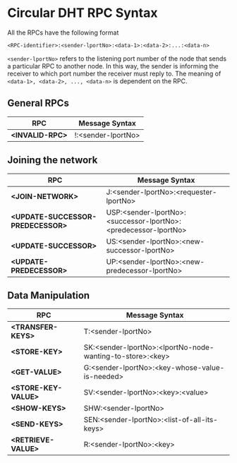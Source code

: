 # Circular DHT RPC Syntax

All the RPCs have the following format
```
<RPC-identifier>:<sender-lportNo>:<data-1>:<data-2>:...:<data-n>
```
`<sender-lportNo>` refers to the listening port number of the node that sends a particular RPC to another node. In this way, the sender is informing the receiver to which port number the receiver must reply to.
The meaning of `<data-1>, <data-2>, ..., <data-n>` is dependent on the RPC.

## General RPCs
| RPC | Message Syntax |
| --- | --- |
| **<INVALID-RPC\>** | !:<sender-lportNo\> |

## Joining the network
| RPC | Message Syntax |
| --- | --- |
| **<JOIN-NETWORK\>** | J:<sender-lportNo\>:<requester-lportNo\> |
| **<UPDATE-SUCCESSOR-PREDECESSOR\>** | USP:<sender-lportNo\>:<successor-lportNo\>:<predecessor-lportNo\> |
| **<UPDATE-SUCCESSOR\>** | US:<sender-lportNo\>:<new-successor-lportNo\>|
| **<UPDATE-PREDECESSOR\>** | UP:<sender-lportNo\>:<new-predecessor-lportNo\>|

## Data Manipulation
| RPC | Message Syntax |
| --- | --- |
| **<TRANSFER-KEYS\>** | T:<sender-lportNo\>|
| **<STORE-KEY\>** | SK:<sender-lportNo\>:<lportNo-node-wanting-to-store\>:<key\>|
| **<GET-VALUE\>** | G:<sender-lportNo\>:<key-whose-value-is-needed\>|
| **<STORE-KEY-VALUE\>** | SV:<sender-lportNo\>:<key\>:<value\>|
|**<SHOW-KEYS\>** | SHW:<sender-IportNo\>|
|**<SEND-KEYS\>** | SEN:<sender-IportNo\>:<list-of-all-its-keys\>|
| **<RETRIEVE-VALUE\>** | R:<sender-IportNo\>:<key\>|